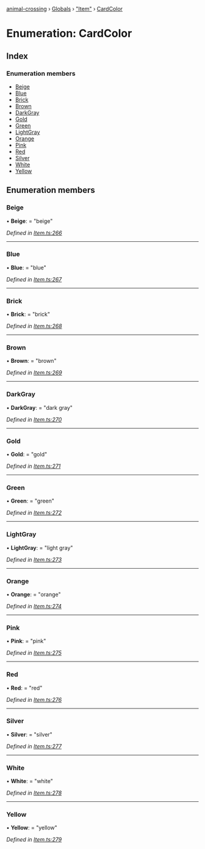 [animal-crossing](../README.md) › [Globals](../globals.md) › ["Item"](../modules/_item_.md) › [CardColor](_item_.cardcolor.md)

# Enumeration: CardColor

## Index

### Enumeration members

* [Beige](_item_.cardcolor.md#beige)
* [Blue](_item_.cardcolor.md#blue)
* [Brick](_item_.cardcolor.md#brick)
* [Brown](_item_.cardcolor.md#brown)
* [DarkGray](_item_.cardcolor.md#darkgray)
* [Gold](_item_.cardcolor.md#gold)
* [Green](_item_.cardcolor.md#green)
* [LightGray](_item_.cardcolor.md#lightgray)
* [Orange](_item_.cardcolor.md#orange)
* [Pink](_item_.cardcolor.md#pink)
* [Red](_item_.cardcolor.md#red)
* [Silver](_item_.cardcolor.md#silver)
* [White](_item_.cardcolor.md#white)
* [Yellow](_item_.cardcolor.md#yellow)

## Enumeration members

###  Beige

• **Beige**: = "beige"

*Defined in [Item.ts:266](https://github.com/Norviah/animal-crossing/blob/fc7c924/module/types/Item.ts#L266)*

___

###  Blue

• **Blue**: = "blue"

*Defined in [Item.ts:267](https://github.com/Norviah/animal-crossing/blob/fc7c924/module/types/Item.ts#L267)*

___

###  Brick

• **Brick**: = "brick"

*Defined in [Item.ts:268](https://github.com/Norviah/animal-crossing/blob/fc7c924/module/types/Item.ts#L268)*

___

###  Brown

• **Brown**: = "brown"

*Defined in [Item.ts:269](https://github.com/Norviah/animal-crossing/blob/fc7c924/module/types/Item.ts#L269)*

___

###  DarkGray

• **DarkGray**: = "dark gray"

*Defined in [Item.ts:270](https://github.com/Norviah/animal-crossing/blob/fc7c924/module/types/Item.ts#L270)*

___

###  Gold

• **Gold**: = "gold"

*Defined in [Item.ts:271](https://github.com/Norviah/animal-crossing/blob/fc7c924/module/types/Item.ts#L271)*

___

###  Green

• **Green**: = "green"

*Defined in [Item.ts:272](https://github.com/Norviah/animal-crossing/blob/fc7c924/module/types/Item.ts#L272)*

___

###  LightGray

• **LightGray**: = "light gray"

*Defined in [Item.ts:273](https://github.com/Norviah/animal-crossing/blob/fc7c924/module/types/Item.ts#L273)*

___

###  Orange

• **Orange**: = "orange"

*Defined in [Item.ts:274](https://github.com/Norviah/animal-crossing/blob/fc7c924/module/types/Item.ts#L274)*

___

###  Pink

• **Pink**: = "pink"

*Defined in [Item.ts:275](https://github.com/Norviah/animal-crossing/blob/fc7c924/module/types/Item.ts#L275)*

___

###  Red

• **Red**: = "red"

*Defined in [Item.ts:276](https://github.com/Norviah/animal-crossing/blob/fc7c924/module/types/Item.ts#L276)*

___

###  Silver

• **Silver**: = "silver"

*Defined in [Item.ts:277](https://github.com/Norviah/animal-crossing/blob/fc7c924/module/types/Item.ts#L277)*

___

###  White

• **White**: = "white"

*Defined in [Item.ts:278](https://github.com/Norviah/animal-crossing/blob/fc7c924/module/types/Item.ts#L278)*

___

###  Yellow

• **Yellow**: = "yellow"

*Defined in [Item.ts:279](https://github.com/Norviah/animal-crossing/blob/fc7c924/module/types/Item.ts#L279)*

